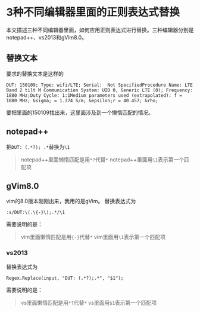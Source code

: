 # 3种不同编辑器里面的正则表达式替换

本文描述三种不同编辑器里面，如何应用正则表达式进行替换。三种编辑器分别是notepad++、vs2013和gVim8.0。

## 替换文本

要求的替换文本是这样的

```
DUT: 150109; Type: wifi/LTE; Serial:  Not SpecifiedProcedure Name: LTE Band 2 tilt M Communication System: UID 0, Generic LTE (0); Frequency: 1880 MHz;Duty Cycle: 1:1Medium parameters used (extrapolated): f = 1880 MHz; &sigma; = 1.374 S/m; &epsilon;r = 40.457; &rho;
```

要把里面的150109找出来，这里面涉及到一个懒惰匹配的情况。


## notepad++

把```DUT: (.*?); .*```替换为```\1```

>notepad++里面懒惰匹配是用```*?```代替```*```
>notepad++里面用```\1```表示第一个匹配项


## gVim8.0

vim的8.0版本刚刚出来，我用的是gVim。
替换表达式为
```
:s/DUT:\(.\{-}\);.*/\1
```
需要说明的是：
>vim里面懒惰匹配是用```{-}```代替```*```
>vim里面用```\1```表示第一个匹配项

### vs2013

替换表达式为

```
Regex.Replace(input, "DUT: (.*?);.*", "$1");
```
需要说明的是：

>vs里面懒惰匹配是用```*?```代替```*```
>vs里面用```$1```表示第一个匹配项
